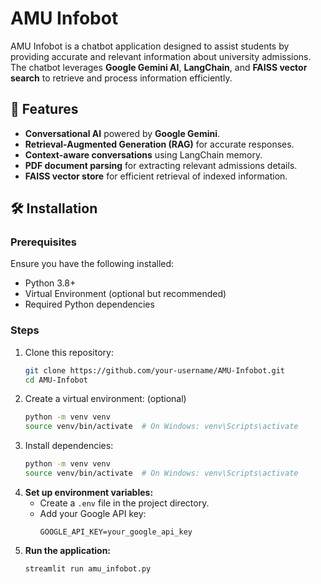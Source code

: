 # AMU Infobot

AMU Infobot is a chatbot application designed to assist students by providing accurate and relevant information about university admissions. The chatbot leverages **Google Gemini AI**, **LangChain**, and **FAISS vector search** to retrieve and process information efficiently.

## 🚀 Features
- **Conversational AI** powered by **Google Gemini**.
- **Retrieval-Augmented Generation (RAG)** for accurate responses.
- **Context-aware conversations** using LangChain memory.
- **PDF document parsing** for extracting relevant admissions details.
- **FAISS vector store** for efficient retrieval of indexed information.

## 🛠️ Installation

### Prerequisites
Ensure you have the following installed:
- Python 3.8+
- Virtual Environment (optional but recommended)
- Required Python dependencies

### Steps
1. Clone this repository:
   ```sh
   git clone https://github.com/your-username/AMU-Infobot.git
   cd AMU-Infobot
2. Create a virtual environment: (optional)
   ```sh
   python -m venv venv
   source venv/bin/activate  # On Windows: venv\Scripts\activate
3. Install dependencies:
   ```sh
   python -m venv venv
   source venv/bin/activate  # On Windows: venv\Scripts\activate
4. **Set up environment variables:**
   - Create a `.env` file in the project directory.
   - Add your Google API key:
     ```env
     GOOGLE_API_KEY=your_google_api_key
     ```
5. **Run the application:**
   ```sh
   streamlit run amu_infobot.py



